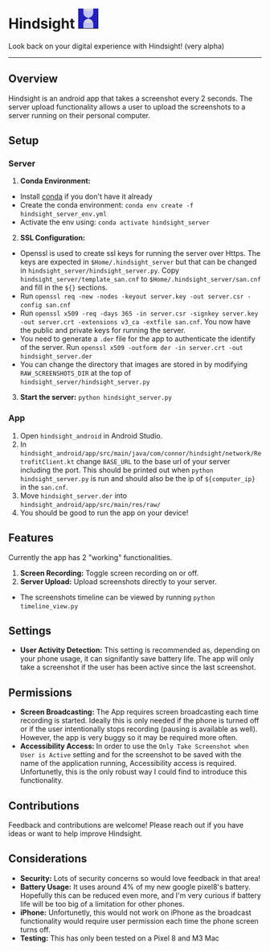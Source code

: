 # Hindsight <img src="https://github.com/cparish312/hindsight/blob/main/assets/hindsight_icon.png" width="40">

Look back on your digital experience with Hindsight! (very alpha)

---

## Overview
Hindsight is an android app that takes a screenshot every 2 seconds. The server upload functionality allows a user to upload the screenshots to a server running on their personal computer.

## Setup
### Server
1) **Conda Environment:**
*   Install [conda](https://docs.anaconda.com/free/miniconda/miniconda-install/) if you don't have it already
*   Create the conda environment: `conda env create -f hindsight_server_env.yml`
*   Activate the env using: `conda activate hindsight_server`
2) **SSL Configuration:**
*   Openssl is used to create ssl keys for running the server over Https. The keys are expected in `$Home/.hindsight_server` but that can be changed in `hindsight_server/hindsight_server.py`. Copy `hindsight_server/template_san.cnf` to `$Home/.hindsight_server/san.cnf` and fill in the `${}` sections. 
*   Run `openssl req -new -nodes -keyout server.key -out server.csr -config san.cnf`
*   Run `openssl x509 -req -days 365 -in server.csr -signkey server.key -out server.crt -extensions v3_ca -extfile san.cnf`. You now have the public and private keys for running the server.
*   You need to generate a `.der` file for the app to authenticate the identify of the server. Run `openssl x509 -outform der -in server.crt -out hindsight_server.der`
*   You can change the directory that images are stored in by modifying `RAW_SCREENSHOTS_DIR` at the top of `hindsight_server/hindsight_server.py`
3) **Start the server:** `python hindsight_server.py`

### App
1) Open `hindsight_android` in Android Studio.
2) In `hindsight_android/app/src/main/java/com/connor/hindsight/network/RetrofitClient.kt` change `BASE_URL` to the base url of your server including the port. This should be printed out when `python hindsight_server.py` is run and should also be the ip of `${computer_ip}` in the `san.cnf`.
3) Move `hindsight_server.der` into `hindsight_android/app/src/main/res/raw/`
4) You should be good to run the app on your device!

## Features
Currently the app has 2 "working" functionalities.
1) **Screen Recording:** Toggle screen recording on or off.
2) **Server Upload:** Upload screenshots directly to your server.
* The screenshots timeline can be viewed by running `python timeline_view.py`

## Settings
* **User Activity Detection:** This setting is recommended as, depending on your phone usage, it can signifantly save battery life. The app will only take a screenshot if the user has been active since the last screenshot.

## Permissions
* **Screen Broadcasting:** The App requires screen broadcasting each time recording is started. Ideally this is only needed if the phone is turned off or if the user intentionally stops recording (pausing is available as well). However, the app is very buggy so it may be required more often.
* **Accessibility Access:** In order to use the `Only Take Screenshot when User is Active` setting and for the screenshot to be saved with the name of the application running, Accessibility access is required. Unfortunetly, this is the only robust way I could find to introduce this functionality.

## Contributions
Feedback and contributions are welcome! Please reach out if you have ideas or want to help improve Hindsight.

## Considerations
* **Security:** Lots of security concerns so would love feedback in that area!
* **Battery Usage:** It uses around 4% of my new google pixel8's battery. Hopefully this can be reduced even more, and I'm very curious if battery life will be too big of a limitation for other phones.
* **iPhone:** Unfortunetly, this would not work on iPhone as the broadcast functionality would require user permission each time the phone screen turns off.
* **Testing:** This has only been tested on a Pixel 8 and M3 Mac